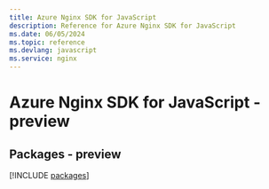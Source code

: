 ```yaml
---
title: Azure Nginx SDK for JavaScript
description: Reference for Azure Nginx SDK for JavaScript
ms.date: 06/05/2024
ms.topic: reference
ms.devlang: javascript
ms.service: nginx
---
```

# Azure Nginx SDK for JavaScript - preview
## Packages - preview
[!INCLUDE [packages](nginx-index.md)]